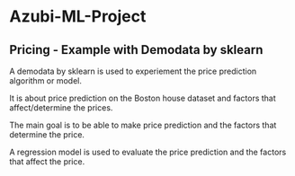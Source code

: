 # Azubi-ML-Project
## Pricing - Example with Demodata by sklearn
A demodata by sklearn is used to experiement the price prediction algorithm or model.

It is about price prediction on the Boston house dataset and factors that affect/determine the prices.

The main goal is to be able to make price prediction and the factors that determine the price.

A regression model is used to evaluate the price prediction and the factors that affect the price.
